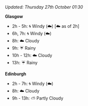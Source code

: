 *Updated: Thursday 27th October 01:30*

**Glasgow**

* 2h - 5h: :cyclone: Windy (:cloud:) [:cloud: as of 2h]
* 6h, 7h: :cyclone: Windy (:cloud:)
* 8h: :cloud: Cloudy
* 9h: :umbrella: Rainy
* 10h - 12h: :cloud: Cloudy
* 13h: :umbrella: Rainy

**Edinburgh**

* 2h - 7h: :cyclone: Windy (:cloud:)
* 8h: :cloud: Cloudy
* 9h - 13h: :partly_sunny: Partly Cloudy
